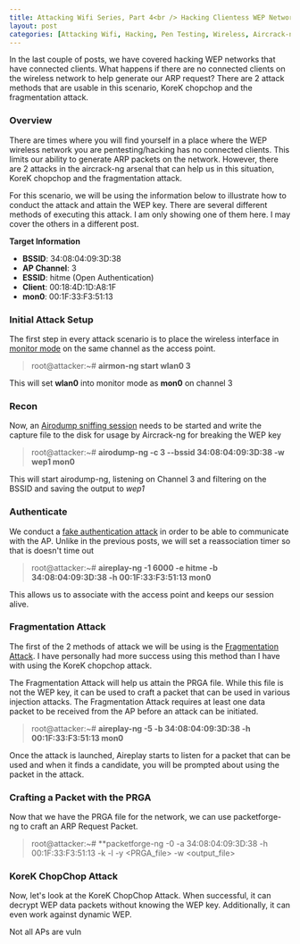 ```yaml
---
title: Attacking Wifi Series, Part 4<br /> Hacking Clientess WEP Networks
layout: post
categories: [Attacking Wifi, Hacking, Pen Testing, Wireless, Aircrack-ng, WEP]
---
```


In the last couple of posts, we have covered hacking WEP networks that have connected clients.  What happens if there are no connected clients on the wireless network to help generate our ARP request?  There are 2 attack methods that are usable in this scenario, KoreK chopchop and the fragmentation attack.

### Overview

There are times where you will find yourself in a place where the WEP wireless network you are pentesting/hacking has no connected clients.  This limits our ability to generate ARP packets on the network.  However, there are 2 attacks in the aircrack-ng arsenal that can help us in this situation, KoreK chopchop and the fragmentation attack.

For this scenario, we will be using the information below to illustrate how to conduct the attack and attain the WEP key.  There are several different methods of executing this attack.  I am only showing one of them here.  I may cover the others in a different post.

**Target Information**
* **BSSID**: 34:08:04:09:3D:38
* **AP Channel**: 3
* **ESSID**: hitme (Open Authentication)
* **Client**: 00:18:4D:1D:A8:1F
* **mon0**: 00:1F:33:F3:51:13

### Initial Attack Setup

The first step in every attack scenario is to place the wireless interface in [monitor mode](https://lesperance.io/attacking-wifi-commands#monitor-mode) on the same channel as the access point.

> root@attacker:~# **airmon-ng start wlan0 3**

This will set **wlan0** into monitor mode as **mon0** on channel 3

### Recon

Now, an [Airodump sniffing session](https://lesperance.io/attacking-wifi-commands#scanning-networks) needs to be started and write the capture file to the disk for usage by Aircrack-ng for breaking the WEP key

> root@attacker:~# **airodump-ng -c 3 --bssid 34:08:04:09:3D:38 -w wep1 mon0**

This will start airodump-ng, listening on Channel 3 and filtering on the BSSID and saving the output to *wep1*

### Authenticate

We conduct a [fake authentication attack](https://lesperance.io/attacking-wifi-commands#fake-authentication) in order to be able to communicate with the AP.  Unlike in the previous posts, we will set a reassociation timer so that is doesn't time out

> root@attacker:~# **aireplay-ng -1 6000 -e hitme -b 34:08:04:09:3D:38 -h 00:1F:33:F3:51:13 mon0**

This allows us to associate with the access point and keeps our session alive.

### Fragmentation Attack

The first of the 2 methods of attack we will be using is the [Fragmentation Attack](https://lesperance.io/attacking-wifi-commands#fragmentation-attack).  I have personally had more success using this method than I have with using the KoreK chopchop attack.

The Fragmentation Attack will help us attain the PRGA file.  While this file is not the WEP key, it can be used to craft a packet that can be used in various injection attacks.  The Fragmentation Attack requires at least one data packet to be received from the AP before an attack can be initiated.


> root@attacker:~# **aireplay-ng -5 -b 34:08:04:09:3D:38 -h 00:1F:33:F3:51:13 mon0**

Once the attack is launched, Aireplay starts to listen for a packet that can be used and when it finds a candidate, you will be prompted about using the packet in the attack.  

### Crafting a Packet with the PRGA

Now that we have the PRGA file for the network, we can use packetforge-ng to craft an ARP Request Packet.

> root@attacker:~# **packetforge-ng -0 -a 34:08:04:09:3D:38 -h 00:1F:33:F3:51:13 -k <destIP> -l <srcIP> -y <PRGA_file> -w <output_file>

### KoreK ChopChop Attack

Now, let's look at the KoreK ChopChop Attack.  When successful, it can decrypt WEP data packets without knowing the WEP key.  Additionally, it can even work against dynamic WEP.

Not all APs are vuln



